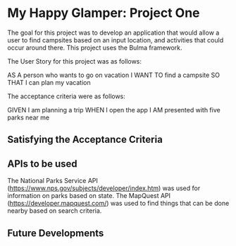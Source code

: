 # My Happy Glamper: Project One
The goal for this project was to develop an application that would allow a user to find campsites based on an input location, and activities that could occur around there. This project uses the Bulma framework.

The User Story for this project was as follows: 

AS A person who wants to go on vacation
I WANT TO find a campsite
SO THAT I can plan my vacation


The acceptance criteria were as follows: 

GIVEN I am planning a trip
WHEN I open the app
I AM presented with five parks near me

## Satisfying the Acceptance Criteria



## APIs to be used

The National Parks Service API (https://www.nps.gov/subjects/developer/index.htm) was used for information on parks based on state. The MapQuest API (https://developer.mapquest.com/) was used to find things that can be done nearby based on search criteria.

## Future Developments